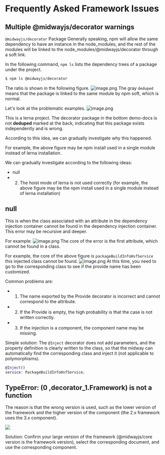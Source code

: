 # Frequently Asked Framework Issues

## Multiple @midwayjs/decorator warnings


`@midwayjs/decorator` Package Generally speaking, npm will allow the same dependency to have an instance in the node_modules, and the rest of the modules will be linked to the node_modules/@midwayjs/decorator through a soft link.


In the following command, `npm ls` lists the dependency trees of a package under the project.
```bash
$ npm ls @midwayjs/decorator
```
The ratio is shown in the following figure.
![image.png](https://img.alicdn.com/imgextra/i4/O1CN01Td86gC1tQsKjRB8XU_!!6000000005897-2-tps-541-183.png)
The gray `deduped` means that the package is linked to the same module by npm soft, which is normal.


Let's look at the problematic examples.
![image.png](https://img.alicdn.com/imgextra/i2/O1CN01gsnexD1i6lA7kM48q_!!6000000004364-2-tps-1010-308.png)


This is a lerna project. The decorator package in the bottom demo-docs is not **deduped** marked at the back, indicating that this package exists independently and is wrong.


According to this idea, we can gradually investigate why this happened.


For example, the above figure may be npm install used in a single module instead of lerna installation.


We can gradually investigate according to the following ideas:


- null
- 2. The hoist mode of lerna is not used correctly (for example, the above figure may be the npm install used in a single module instead of lerna installation)



## null


This is when the class associated with an attribute in the dependency injection container cannot be found in the dependency injection container. This error may be recursive and deeper.


For example:
![image.png](https://img.alicdn.com/imgextra/i3/O1CN01sTvqNX1NiDcoiyS2a_!!6000000001603-2-tps-1053-141.png)
The core of the error is the first attribute, which cannot be found in a class.


For example, the core of the above figure is `packageBuildInfoHsfService` this injected class cannot be found.
![image.png](https://img.alicdn.com/imgextra/i2/O1CN01BBe4gu1KHhqnT0S75_!!6000000001139-2-tps-765-166.png)
At this time, you need to go to the corresponding class to see if the provide name has been customized.


Common problems are:

- 1. The name exported by the Provide decorator is incorrect and cannot correspond to the attribute.
- 2. If the Provide is empty, the high probability is that the case is not written correctly.
- 3. If the injection is a component, the component name may be missing.


Simple solution: The `@Inject` decorator does not add parameters, and the property definition is clearly written to the class, so that the midway can automatically find the corresponding class and inject it (not applicable to polymorphisms).
```typescript
@Inject()
service: PackageBuildInfoHsfService;
```

## TypeError: (0 ,decorator_1.Framework) is not a function

The reason is that the wrong version is used, such as the lower version of the framework and the higher version of the component (the 2.x framework uses the 3.x component).

![](https://img.alicdn.com/imgextra/i3/O1CN01G7gzCj1EkCpW1gaJl_!!6000000000389-2-tps-1461-491.png)

Solution: Confirm your large version of the framework (@midwayjs/core version is the framework version), select the corresponding document, and use the corresponding component.
